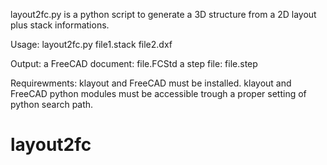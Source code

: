 layout2fc.py is a python script to generate a 3D structure from a 2D layout plus stack informations.

Usage:
   layout2fc.py  file1.stack  file2.dxf

Output: a FreeCAD document: file.FCStd
        a step file:        file.step

Requirewments:
 klayout and FreeCAD must be installed.
 klayout and FreeCAD python modules must be accessible trough a proper setting of python search path.
 
# layout2fc
